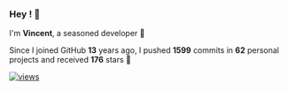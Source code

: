 ### Hey ! 👋

I'm **Vincent**, a seasoned developer 🫡

Since I joined GitHub **13** years ago, I pushed **1599** commits in **62** personal projects and received **176** stars 🥲

[![views](https://komarev.com/ghpvc/?username=vspiewak&style=flat&color=brightgreen&label=views&abbreviated=true)](https://github.com/vspiewak)